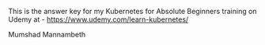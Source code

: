 This is the answer key for my Kubernetes for Absolute Beginners training on Udemy at - https://www.udemy.com/learn-kubernetes/

Mumshad Mannambeth
